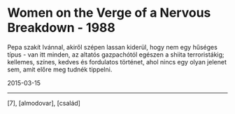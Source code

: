 # Women on the Verge of a Nervous Breakdown - 1988

Pepa szakít Ivánnal, akiről szépen lassan kiderül, hogy nem egy hűséges típus - van itt minden, az altatós gazpachótól egészen a shiita terroristákig; kellemes, színes, kedves és fordulatos történet, ahol nincs egy olyan jelenet sem, amit előre meg tudnék tippelni.

2015-03-15 

----

[7], [almodovar], [család]
